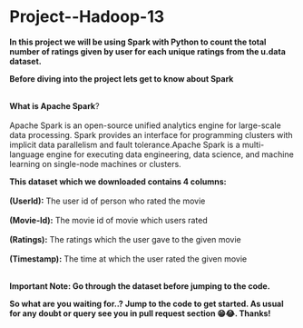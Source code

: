 # Project--Hadoop-13

**In this project we will be using Spark with Python to count the total number of ratings given by user for each unique ratings from the u.data dataset.**

**Before diving into the project lets get to know about Spark**<br></br>

**What is Apache Spark**?<br></br>
Apache Spark is an open-source unified analytics engine for large-scale data processing. Spark provides an interface for programming clusters with implicit data parallelism and fault tolerance.Apache Spark is a multi-language engine for executing data engineering, data science, and machine learning on single-node machines or clusters.

**This dataset which we downloaded contains 4 columns:** <br></br>
 **(UserId):** The user id of person who rated the movie<br></br>
 **(Movie-Id):** The movie id of movie which users rated<br></br>
 **(Ratings):** The ratings which the user gave to the given movie<br></br>
 **(Timestamp):** The time at which the user rated the given movie<br></br>

 **Important Note: Go through the dataset before jumping to the code.**

 **So what are you waiting for..? Jump to the code to get started. As usual for any doubt or query see you in pull request section 😁😂. Thanks!**
